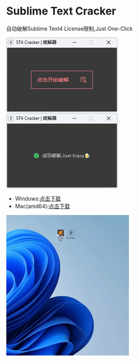 # Sublime Text Cracker

自动破解Sublime Text4 License限制,Just One-Click

![](./start.png)![](./end.png)


+ Windows:[点击下载](https://github.com/TaceyWong/SublimeTextCracker/releases/download/0.1.0/SublimeTextCracker.exe)
+ Mac(amd64):[点击下载](https://github.com/TaceyWong/SublimeTextCracker/releases/download/0.1.0/Sublime.Text.Cracker.app.zip)


![演示动画](./ST4Cracker.gif)
